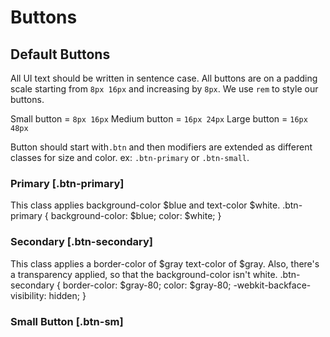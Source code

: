 # Buttons

## Default Buttons

All UI text should be written in sentence case.
All buttons are on a padding scale starting from `8px 16px` and increasing by `8px`. We use `rem` to style our buttons.

Small button = `8px 16px`
Medium button = `16px 24px`
Large button = `16px 48px`

Button should start with`.btn` and then modifiers are extended as different classes for size and color. ex: `.btn-primary` or `.btn-small`.

### Primary [.btn-primary]
This class applies background-color $blue and text-color $white.
.btn-primary {
  background-color: $blue;
  color: $white; }

### Secondary [.btn-secondary]
This class applies a border-color of $gray text-color of $gray. Also, there's a transparency applied, so that the background-color isn't white.
.btn-secondary {
border-color: $gray-80;
color: $gray-80;
-webkit-backface-visibility: hidden; }

### Small Button [.btn-sm]
